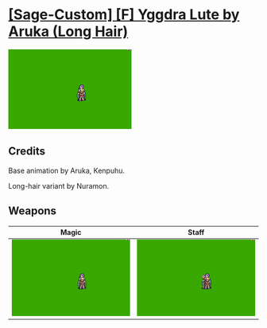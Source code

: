 # [\[Sage-Custom\] \[F\] Yggdra Lute by Aruka \(Long Hair\)](./)

<img src="./6.%20Magic/Magic_000.png" alt="[Sage-Custom] [F] Yggdra Lute by Aruka (Long Hair) standing" />

## Credits

Base animation by Aruka, Kenpuhu.

Long-hair variant by Nuramon.

## Weapons


|Magic |Staff |
|  :---: | :---: |
| <img alt="Magic animation" src="./6.%20Magic/Magic.gif" /> | <img alt="Staff animation" src="./7.%20Staff/Staff.gif" /> |
